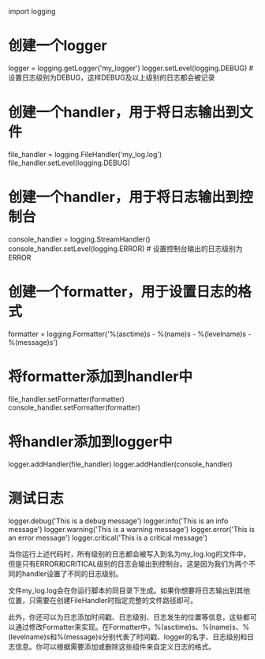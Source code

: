 import logging

# 创建一个logger
logger = logging.getLogger('my_logger')
logger.setLevel(logging.DEBUG)  # 设置日志级别为DEBUG，这样DEBUG及以上级别的日志都会被记录

# 创建一个handler，用于将日志输出到文件
file_handler = logging.FileHandler('my_log.log')
file_handler.setLevel(logging.DEBUG)

# 创建一个handler，用于将日志输出到控制台
console_handler = logging.StreamHandler()
console_handler.setLevel(logging.ERROR)  # 设置控制台输出的日志级别为ERROR

# 创建一个formatter，用于设置日志的格式
formatter = logging.Formatter('%(asctime)s - %(name)s - %(levelname)s - %(message)s')

# 将formatter添加到handler中
file_handler.setFormatter(formatter)
console_handler.setFormatter(formatter)

# 将handler添加到logger中
logger.addHandler(file_handler)
logger.addHandler(console_handler)

# 测试日志
logger.debug('This is a debug message')
logger.info('This is an info message')
logger.warning('This is a warning message')
logger.error('This is an error message')
logger.critical('This is a critical message')

当你运行上述代码时，所有级别的日志都会被写入到名为my_log.log的文件中，但是只有ERROR和CRITICAL级别的日志会输出到控制台。这是因为我们为两个不同的handler设置了不同的日志级别。

文件my_log.log会在你运行脚本的同目录下生成。如果你想要将日志输出到其他位置，只需要在创建FileHandler时指定完整的文件路径即可。

此外，你还可以为日志添加时间戳、日志级别、日志发生的位置等信息，这些都可以通过修改Formatter来实现。在Formatter中，%(asctime)s、%(name)s、%(levelname)s和%(message)s分别代表了时间戳、logger的名字、日志级别和日志信息。你可以根据需要添加或删除这些组件来自定义日志的格式。